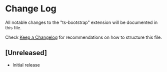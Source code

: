 # Change Log

All notable changes to the "ts-bootstrap" extension will be documented in this file.

Check [Keep a Changelog](http://keepachangelog.com/) for recommendations on how to structure this file.

## [Unreleased]

- Initial release